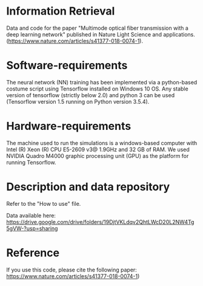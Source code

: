 # Information Retrieval
Data and code for the paper "Multimode optical fiber transmission with a deep learning network" published in Nature Light Science and applications. (https://www.nature.com/articles/s41377-018-0074-1).



# Software-requirements
The neural network (NN) training has been implemented via a python-based costume script using Tensorflow installed on Windows 10 OS. Any stable version of tensorflow (strictly below 2.0) and python 3 can be used (Tensorflow version 1.5 running on Python version 3.5.4). 


# Hardware-requirements
The machine used to run the simulations is a windows-based computer with Intel (R) Xeon (R) CPU E5-2609 v3@ 1.9GHz and 32 GB of RAM. We used NVIDIA Quadro M4000 graphic processing unit (GPU) as the platform for running Tensorflow.


# Description and data repository
Refer to the "How to use" file.

Data available here: https://drive.google.com/drive/folders/19DjtVKLdqv2QhtLWcD20L2NW4Tg5gVW-?usp=sharing



# Reference
If you use this code, please cite the following paper:
https://www.nature.com/articles/s41377-018-0074-1)
